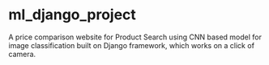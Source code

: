 # ml_django_project
A price comparison website for Product Search using CNN based model for image classification built on Django framework, which works on a click of camera. 
